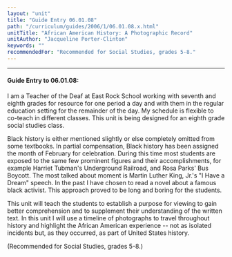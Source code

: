 ```yaml
---
layout: "unit"
title: "Guide Entry 06.01.08"
path: "/curriculum/guides/2006/1/06.01.08.x.html"
unitTitle: "African American History: A Photographic Record"
unitAuthor: "Jacqueline Porter-Clinton"
keywords: ""
recommendedFor: "Recommended for Social Studies, grades 5-8."
---
```

<body>
<hr/>
<h4>
Guide Entry to 06.01.08:
</h4>
<p>
I am a Teacher of the Deaf at East Rock School working with seventh and eighth grades for resource for one period a day and with them in the regular education setting for the remainder of the day. My schedule is flexible to co-teach in different classes. This unit is being designed for an eighth grade social studies class.
</p>
<p>
Black history is either mentioned slightly or else completely omitted from some textbooks. In partial compensation, Black history has been assigned the month of February for celebration. During this time most students are exposed to the same few prominent figures and their accomplishments, for example Harriet Tubman's Underground Railroad, and Rosa Parks' Bus Boycott. The most talked about moment is Martin Luther King, Jr.'s "I Have a Dream" speech. In the past I have chosen to read a novel about a famous black activist. This approach proved to be long and boring for the students.
</p>
<p>
This unit will teach the students to establish a purpose for viewing to gain better comprehension and to supplement their understanding of the written text. In this unit I will use a timeline of photographs to travel throughout history and highlight the African American experience -- not as isolated incidents but, as they occurred, as part of United States history.
</p>
<p>
(Recommended for Social Studies, grades 5-8.)
</p>
</body>